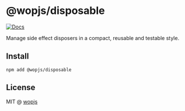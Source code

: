 # @wopjs/disposable

[![Docs](https://www.paka.dev/badges/v0/cute.svg)](https://www.paka.dev/npm/@wopjs/disposable)

Manage side effect disposers in a compact, reusable and testable style.

## Install

```
npm add @wopjs/disposable
```

## License

MIT @ [wopjs](https://github.com/wopjs)
